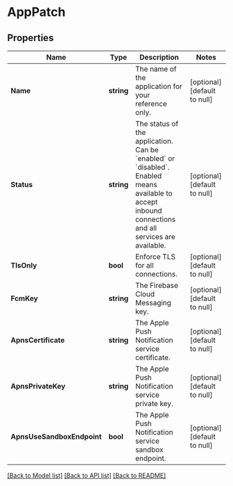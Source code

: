 # AppPatch

## Properties
Name | Type | Description | Notes
------------ | ------------- | ------------- | -------------
**Name** | **string** | The name of the application for your reference only. | [optional] [default to null]
**Status** | **string** | The status of the application. Can be &#x60;enabled&#x60; or &#x60;disabled&#x60;. Enabled means available to accept inbound connections and all services are available. | [optional] [default to null]
**TlsOnly** | **bool** | Enforce TLS for all connections. | [optional] [default to null]
**FcmKey** | **string** | The Firebase Cloud Messaging key. | [optional] [default to null]
**ApnsCertificate** | **string** | The Apple Push Notification service certificate. | [optional] [default to null]
**ApnsPrivateKey** | **string** | The Apple Push Notification service private key. | [optional] [default to null]
**ApnsUseSandboxEndpoint** | **bool** | The Apple Push Notification service sandbox endpoint. | [optional] [default to null]

[[Back to Model list]](../README.md#documentation-for-models) [[Back to API list]](../README.md#documentation-for-api-endpoints) [[Back to README]](../README.md)


